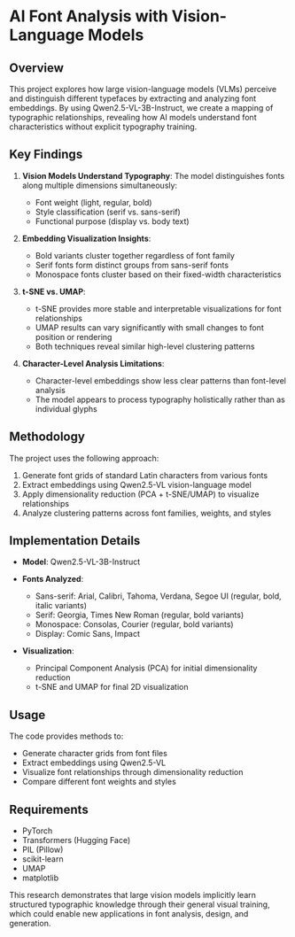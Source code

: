 # AI Font Analysis with Vision-Language Models

## Overview
This project explores how large vision-language models (VLMs) perceive and distinguish different typefaces by extracting and analyzing font embeddings. By using Qwen2.5-VL-3B-Instruct, we create a mapping of typographic relationships, revealing how AI models understand font characteristics without explicit typography training.

## Key Findings

1. **Vision Models Understand Typography**: The model distinguishes fonts along multiple dimensions simultaneously:
   - Font weight (light, regular, bold)
   - Style classification (serif vs. sans-serif)
   - Functional purpose (display vs. body text)

2. **Embedding Visualization Insights**:
   - Bold variants cluster together regardless of font family
   - Serif fonts form distinct groups from sans-serif fonts
   - Monospace fonts cluster based on their fixed-width characteristics

3. **t-SNE vs. UMAP**:
   - t-SNE provides more stable and interpretable visualizations for font relationships
   - UMAP results can vary significantly with small changes to font position or rendering
   - Both techniques reveal similar high-level clustering patterns

4. **Character-Level Analysis Limitations**:
   - Character-level embeddings show less clear patterns than font-level analysis
   - The model appears to process typography holistically rather than as individual glyphs

## Methodology

The project uses the following approach:
1. Generate font grids of standard Latin characters from various fonts
2. Extract embeddings using Qwen2.5-VL vision-language model
3. Apply dimensionality reduction (PCA + t-SNE/UMAP) to visualize relationships
4. Analyze clustering patterns across font families, weights, and styles

## Implementation Details

- **Model**: Qwen2.5-VL-3B-Instruct
- **Fonts Analyzed**: 
  - Sans-serif: Arial, Calibri, Tahoma, Verdana, Segoe UI (regular, bold, italic variants)
  - Serif: Georgia, Times New Roman (regular, bold variants)
  - Monospace: Consolas, Courier (regular, bold variants)
  - Display: Comic Sans, Impact

- **Visualization**: 
  - Principal Component Analysis (PCA) for initial dimensionality reduction
  - t-SNE and UMAP for final 2D visualization

## Usage

The code provides methods to:
- Generate character grids from font files
- Extract embeddings using Qwen2.5-VL
- Visualize font relationships through dimensionality reduction
- Compare different font weights and styles

## Requirements
- PyTorch
- Transformers (Hugging Face)
- PIL (Pillow)
- scikit-learn
- UMAP
- matplotlib

This research demonstrates that large vision models implicitly learn structured typographic knowledge through their general visual training, which could enable new applications in font analysis, design, and generation.
